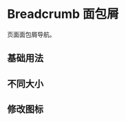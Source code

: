 <script setup>
import breadcrumbBase from "./breadcrumb-base.vue"
import breadcrumbSize from "./breadcrumb-size.vue"
import breadcrumbIcon from "./breadcrumb-icon.vue"
</script>

# Breadcrumb 面包屑

页面面包屑导航。

## 基础用法

<breadcrumbBase />

## 不同大小

<breadcrumbSize />

## 修改图标

<breadcrumbIcon />
